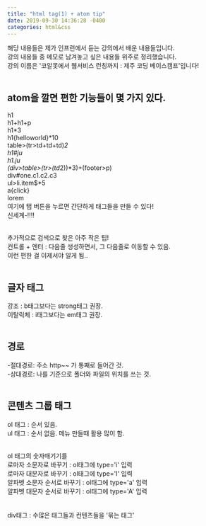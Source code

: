 ```yaml
---
title: "html tag(1) + atom tip"
date: 2019-09-30 14:36:28 -0400
categories: html&css
---
```

 
해당 내용들은 제가 인프런에서 듣는 강의에서 배운 내용들입니다.<br />
강의 내용들 중 메모로 남겨놓고 싶은 내용들 위주로 정리했습니다.  
강의 이름은 '코알못에서 웹서비스 런칭까지 : 제주 코딩 베이스캠프'입니다!<br><br>

 
## atom을 깔면 편한 기능들이 몇 가지 있다.  
h1<br>
h1+h1+p<br>
h1*3<br>
h1{helloworld}*10<br>
table>(tr>td+td+td)*2 <br>
h1#ju<br>
h1.ju<br>
(div>table>(tr>(td*2))*3)+(footer>p) <br>
div#one.c1.c2.c3 <br>
ul>li.item$*5<br>
a{click} <br>
lorem<br>
여기에 탭 버튼을 누르면 간단하게 태그들을 만들 수 있다!<br>
신세계-!!!!<br><br>
 
추가적으로 검색으로 찾은 아주 작은 팁!<br>
컨트롤 + 엔터 : 다음줄 생성하면서, 그 다음줄로 이동할 수 있음.<br>이런 편한 걸 이제서야 알게 됨..<br><br> 
  
## 글자 태그  
강조 : b태그보다는 strong태그 권장. <br>
이탈릭체 : i태그보다는 em태그 권장. <br><br>

## 경로  
-절대경로: 주소 http~~ 가 통째로 들어간 것.<br>
-상대경로: 나를 기준으로 폴더와 파일의 위치를 쓰는 것.<br><br> 


## 콘텐츠 그룹 태그<br>

ol 태그 : 순서 있음.<br>
ul 태그 : 순서 없음. 메뉴 만들때 활용 많이 함.<br><br>

ol 태그의 숫자매기기를  
로마자 소문자로 바꾸기 : ol태그에 type='i' 입력  
로마자 대문자로 바꾸기 :  ol태그에 type='I' 입력  
알파벳 소문자 순서로 바꾸기 : ol태그에 type='a' 입력  
알파벳 대문자 순서로 바꾸기 : ol태그에 type='A' 입력  
<br><br>
div태그 : 수많은 태그들과 컨텐츠들을 '묶는 태그'
